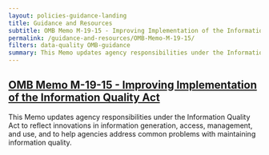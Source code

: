 ```yaml
---
layout: policies-guidance-landing
title: Guidance and Resources
subtitle: OMB Memo M-19-15 - Improving Implementation of the Information Quality Act
permalink: /guidance-and-resources/OMB-Memo-M-19-15/
filters: data-quality OMB-guidance
summary: This Memo updates agency responsibilities under the Information Quality Act to reflect innovations in information generation, access, management, and use, and to help agencies address common problems with maintaining information quality.
---
```

## [OMB Memo M-19-15 - Improving Implementation of the Information Quality Act]({{site.baseurl}}/assets/documents/OMB-Improving-Implementation-of-Info-Quality-Act-M-19-15.pdf)

This Memo updates agency responsibilities under the Information Quality Act to reflect innovations in information generation, access, management, and use, and to help agencies address common problems with maintaining information quality.
